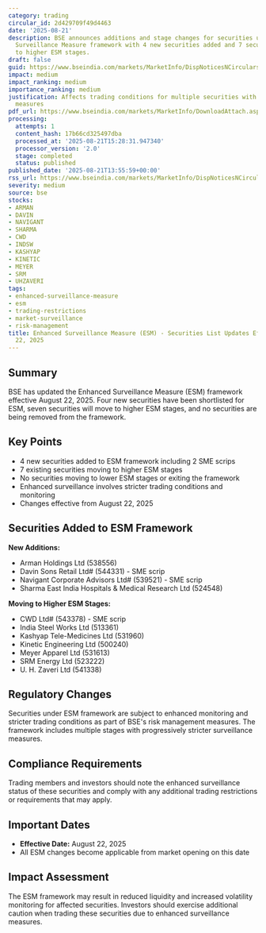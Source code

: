 ```yaml
---
category: trading
circular_id: 2d429709f49d4463
date: '2025-08-21'
description: BSE announces additions and stage changes for securities under Enhanced
  Surveillance Measure framework with 4 new securities added and 7 securities moving
  to higher ESM stages.
draft: false
guid: https://www.bseindia.com/markets/MarketInfo/DispNoticesNCirculars.aspx?Noticeid={CC26CCD8-1B5A-4C3C-A809-5C5961A4F189}&noticeno=20250821-61&dt=08/21/2025&icount=61&totcount=63&flag=0
impact: medium
impact_ranking: medium
importance_ranking: medium
justification: Affects trading conditions for multiple securities with enhanced surveillance
  measures
pdf_url: https://www.bseindia.com/markets/MarketInfo/DownloadAttach.aspx?id=20250821-61&attachedId=a26a9a53-bb2f-4301-ad0a-1c0e3018acb1
processing:
  attempts: 1
  content_hash: 17b66cd325497dba
  processed_at: '2025-08-21T15:28:31.947340'
  processor_version: '2.0'
  stage: completed
  status: published
published_date: '2025-08-21T13:55:59+00:00'
rss_url: https://www.bseindia.com/markets/MarketInfo/DispNoticesNCirculars.aspx?Noticeid={CC26CCD8-1B5A-4C3C-A809-5C5961A4F189}&noticeno=20250821-61&dt=08/21/2025&icount=61&totcount=63&flag=0
severity: medium
source: bse
stocks:
- ARMAN
- DAVIN
- NAVIGANT
- SHARMA
- CWD
- INDSW
- KASHYAP
- KINETIC
- MEYER
- SRM
- UHZAVERI
tags:
- enhanced-surveillance-measure
- esm
- trading-restrictions
- market-surveillance
- risk-management
title: Enhanced Surveillance Measure (ESM) - Securities List Updates Effective August
  22, 2025
---
```


## Summary

BSE has updated the Enhanced Surveillance Measure (ESM) framework effective August 22, 2025. Four new securities have been shortlisted for ESM, seven securities will move to higher ESM stages, and no securities are being removed from the framework.

## Key Points

- 4 new securities added to ESM framework including 2 SME scrips
- 7 existing securities moving to higher ESM stages
- No securities moving to lower ESM stages or exiting the framework
- Enhanced surveillance involves stricter trading conditions and monitoring
- Changes effective from August 22, 2025

## Securities Added to ESM Framework

**New Additions:**
- Arman Holdings Ltd (538556)
- Davin Sons Retail Ltd# (544331) - SME scrip
- Navigant Corporate Advisors Ltd# (539521) - SME scrip  
- Sharma East India Hospitals & Medical Research Ltd (524548)

**Moving to Higher ESM Stages:**
- CWD Ltd# (543378) - SME scrip
- India Steel Works Ltd (513361)
- Kashyap Tele-Medicines Ltd (531960)
- Kinetic Engineering Ltd (500240)
- Meyer Apparel Ltd (531613)
- SRM Energy Ltd (523222)
- U. H. Zaveri Ltd (541338)

## Regulatory Changes

Securities under ESM framework are subject to enhanced monitoring and stricter trading conditions as part of BSE's risk management measures. The framework includes multiple stages with progressively stricter surveillance measures.

## Compliance Requirements

Trading members and investors should note the enhanced surveillance status of these securities and comply with any additional trading restrictions or requirements that may apply.

## Important Dates

- **Effective Date:** August 22, 2025
- All ESM changes become applicable from market opening on this date

## Impact Assessment

The ESM framework may result in reduced liquidity and increased volatility monitoring for affected securities. Investors should exercise additional caution when trading these securities due to enhanced surveillance measures.